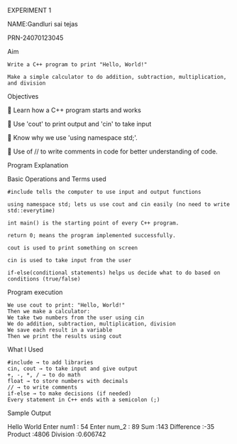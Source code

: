 EXPERIMENT 1


NAME:Gandluri sai tejas


PRN-24070123045


Aim

    Write a C++ program to print "Hello, World!"

    Make a simple calculator to do addition, subtraction, multiplication, and division

Objectives

🔹 Learn how a C++ program starts and works

🔹 Use 'cout' to print output and 'cin' to take input

🔹 Know why we use 'using namespace std;'.

🔹 Use of // to write comments in code for better understanding of code.

Program Explanation

Basic Operations and Terms used

    #include tells the computer to use input and output functions

    using namespace std; lets us use cout and cin easily (no need to write std::everytime)

    int main() is the starting point of every C++ program.

    return 0; means the program implemented successfully.

    cout is used to print something on screen

    cin is used to take input from the user

    if-else(conditional statements) helps us decide what to do based on conditions (true/false)

Program execution

    We use cout to print: "Hello, World!"
    Then we make a calculator:
    We take two numbers from the user using cin
    We do addition, subtraction, multiplication, division
    We save each result in a variable
    Then we print the results using cout

What I Used

    #include → to add libraries
    cin, cout → to take input and give output
    +, -, *, / → to do math
    float → to store numbers with decimals
    // → to write comments
    if-else → to make decisions (if needed)
    Every statement in C++ ends with a semicolon (;)

Sample Output

Hello World
Enter num1 :	54
Enter num_2 :	89
Sum :143
Difference :-35
Product :4806
Division :0.606742



